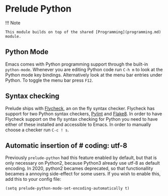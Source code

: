 # Prelude Python

!!! Note

    This module builds on top of the shared [Programming](programming.md) module.

## Python Mode

Emacs comes with Python programming support through the built-in
`python-mode`. Whenever you are editing Python code run `C-h m` to
look at the Python mode key bindings. Alternatively look at the
menu bar entries under Python. To toggle the menu bar press `F12`.

## Syntax checking

Prelude ships with [Flycheck](https://github.com/flycheck/flycheck),
an on the fly syntax checker. Flycheck has support for two Python
syntax checkers, [Pylint](http://www.pylint.org/) and
[Flake8](http://flake8.readthedocs.org/en/latest/). In
order to have Flycheck support on the fly syntax checking for
Python you need to have either of these installed and accessible to
Emacs. In order to manually choose a checker run `C-c ! s`.


## Automatic insertion of # coding: utf-8

Previously `prelude-python` had this feature enabled by default, but
that is only necessary on Python2, because Python3 already use utf-8
as default encoding. In 2020, python2 becames deprecated, so that
functionallity becames a annoying side-effect for some users. If you
wish to enable this, add this to your config file:

```emacs-lisp
(setq prelude-python-mode-set-encoding-automatically t)
```
